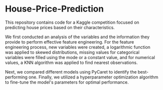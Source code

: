 # House-Price-Prediction

This repository contains code for a Kaggle competition focused on predicting house prices based on their characteristics. 

We first conducted an analysis of the variables and the information they provide to perform effective feature engineering. For the feature engineering process, new variables were created, a logarithmic function was applied to skewed distributions, missing values for categorical variables were filled using the mode or a constant value, and for numerical values, a KNN algorithm was applied to find nearest observations.

Next, we compared different models using PyCaret to identify the best-performing one. Finally, we utilized a hyperparameter optimization algorithm to fine-tune the model's parameters for optimal performance.
